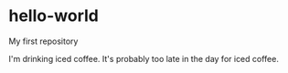 # hello-world
My first repository

I'm drinking iced coffee. 
It's probably too late in the day for iced coffee. 

